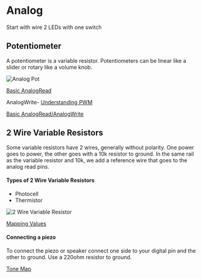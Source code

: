 # Analog

Start with wire 2 LEDs with one switch

## Potentiometer

A potentiometer is a variable resistor. Potentiometers can be linear like a slider or rotary like a volume knob.

![Analog Pot](https://github.com/zevenrodriguez/CIM542-642/blob/master/Breadboard%20examples/analogpot_bb.jpg)

[Basic AnalogRead](https://github.com/zevenrodriguez/CIM542-642/blob/master/arduino/analogRead/analogRead.ino)

AnalogWrite- [Understanding PWM](https://www.arduino.cc/en/Tutorial/PWM)

[Basic AnalogRead/AnalogWrite](https://github.com/zevenrodriguez/CIM542-642/blob/master/arduino/analogReadInOut/analogReadInOut.ino)

## 2 Wire Variable Resistors

Some variable resistors have 2 wires, generally without polarity. One power goes to power, the other goes with a 10k resistor to ground. In the same rail as the variable resistor and 10k, we add a reference wire that goes to the analog read pins.

#### Types of 2 Wire Variable Resistors

* Photocell
* Thermistor

![2 Wire Variable Resistor](https://github.com/zevenrodriguez/CIM542-642/blob/master/Breadboard%20examples/analog2wire_bb.jpg)

[Mapping Values](https://github.com/zevenrodriguez/CIM542-642/blob/master/arduino/map/map.ino)

#### Connecting a piezo
To connect the piezo or speaker connect one side to your digital pin and the other to ground. Use a 220ohm resistor to ground.

[Tone Map](https://github.com/zevenrodriguez/CIM542-642/blob/master/arduino/toneMap/toneMap.ino)
